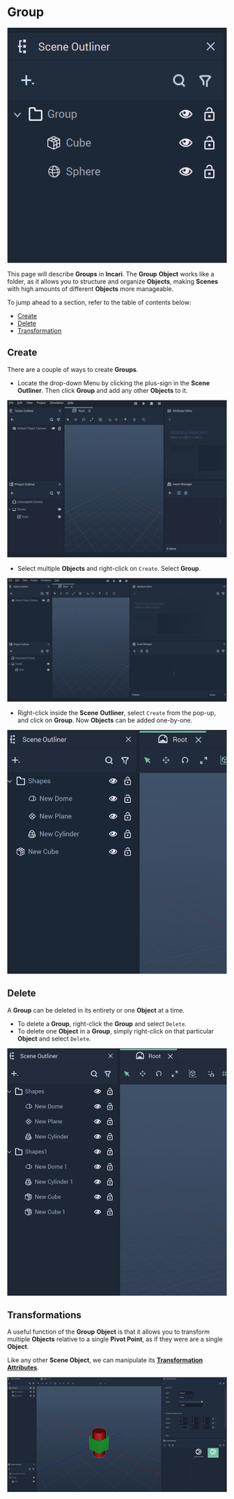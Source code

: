 # Group

![Example of a Group in Incari](../../.gitbook/assets/groupexample.png)

This page will describe **Groups** in **Incari**. The **Group** **Object** works like a folder, as it allows you to structure and organize **Objects**, making **Scenes** with high amounts of different **Objects** more manageable.

To jump ahead to a section, refer to the table of contents below:

* [Create](group.md#create)
* [Delete](group.md#delete)
* [Transformation](group.md#transformations)


## Create

There are a couple of ways to create **Groups**. 

* Locate the drop-down Menu by clicking the plus-sign in the **Scene Outliner**. Then click **Group** and add any other **Objects** to it. 

![Creating Groups with the Drop-Down Menu.](../../.gitbook/assets/sceneobjectsgroupimage1.gif)

* Select multiple **Objects** and right-click on `Create`. Select **Group**. 

![Creating Groups from Multiple Objects.](../../.gitbook/assets/sceneobjectsgroupimage2.gif)

* Right-click inside the **Scene** **Outliner**, select `Create` from the pop-up, and click on **Group**. Now **Objects** can be added one-by-one.

![Creating a Group and Adding Objects.](../../.gitbook/assets/groupscreate2real.gif)

## Delete

A **Group** can be deleted in its entirety or one **Object** at a time. 

* To delete a **Group**, right-click the **Group** and select `Delete`.
* To delete one **Object** in a **Group**, simply right-click on that particular **Object** and select `Delete`. 

![Deleting a Group or Part of a Group.](../../.gitbook/assets/groupsdeletereal.gif)


## Transformations

A useful function of the **Group** **Object** is that it allows you to transform multiple **Objects** relative to a single **Pivot Point**, as if they were are a single **Object**.

Like any other **Scene Object**, we can manipulate its [**Transformation Attributes**](../attributes/common-attributes/transformation/README.md).

![Transformations with a Group Object.](../../.gitbook/assets/groupstransformreal.gif)